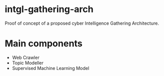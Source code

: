 # intgl-gathering-arch
Proof of concept of a proposed cyber Intelligence Gathering Architecture.


# Main components
- Web Crawler
- Topic Modeller
- Supervised Machine Learning Model
